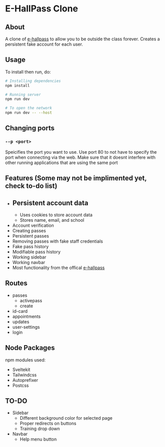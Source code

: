 # E-HallPass Clone

## About
A clone of [e-hallpass](https://e-hallpass.com/) to allow you to be outside the class forever. Creates a persistent fake account for each user.

## Usage
To install then run, do: 
```bash
# Installing dependencies
npm install

# Running server
npm run dev

# To open the network 
npm run dev -- --host
```

## Changing ports

### `--p <port>`

Speicifies the port you want to use. Use port 80 to not have to specify the port when connecting via the web. Make sure that it doesnt interfere with other running applications that are using the same port

## Features (Some may not be implimented yet, check to-do list)
* Persistent account data
    -
    - Uses cookies to store account data
    - Stores name, email, and school
* Account verification
* Creating passes
* Persistent passes
* Removing passes with fake staff credentials
* Fake pass history
* Modifiable pass history
* Working sidebar
* Working navbar
* Most functionality from the offical [e-hallpass](https://e-hallpass.com/)

## Routes
* passes
    - activepass
    - create
* id-card
* appointments
* updates
* user-settings
* login

## Node Packages
npm modules used: 
* Sveltekit
* Tailwindcss
* Autoprefixer
* Postcss

## TO-DO
* Sidebar
    - Different background color for selected page
    - Proper redirects on buttons
    - Training drop down
* Navbar
    - Help menu button

